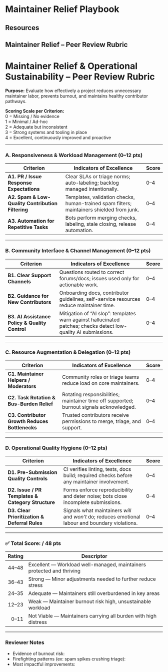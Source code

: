 # Maintainer Relief Playbook

## Resources

## Maintainer Relief – Peer Review Rubric
# Maintainer Relief & Operational Sustainability – Peer Review Rubric

**Purpose:** Evaluate how effectively a project reduces unnecessary maintainer labor, prevents burnout, and maintains healthy contributor pathways.

**Scoring Scale per Criterion:**  
0 = Missing / No evidence  
1 = Minimal / Ad-hoc  
2 = Adequate but inconsistent  
3 = Strong systems and tooling in place  
4 = Excellent, continuously improved and proactive

---

### A. Responsiveness & Workload Management (0–12 pts)

| Criterion | Indicators of Excellence | Score |
|---------|--------------------------|------|
| **A1. PR / Issue Response Expectations** | Clear SLAs or triage norms; auto-labeling; backlog managed intentionally. | 0–4 |
| **A2. Spam & Low-Quality Contribution Filtering** | Templates, validation checks, human-trained spam filters; maintainers shielded from junk. | 0–4 |
| **A3. Automation for Repetitive Tasks** | Bots perform merging checks, labeling, stale closing, release automation. | 0–4 |

---

### B. Community Interface & Channel Management (0–12 pts)

| Criterion | Indicators of Excellence | Score |
|---------|--------------------------|------|
| **B1. Clear Support Channels** | Questions routed to correct forums/docs; issues used only for actionable work. | 0–4 |
| **B2. Guidance for New Contributors** | Onboarding docs, contributor guidelines, self-service resources reduce maintainer time. | 0–4 |
| **B3. AI Assistance Policy & Quality Control** | Mitigation of “AI slop”: templates warn against hallucinated patches; checks detect low-quality AI submissions. | 0–4 |

---

### C. Resource Augmentation & Delegation (0–12 pts)

| Criterion | Indicators of Excellence | Score |
|---------|--------------------------|------|
| **C1. Maintainer Helpers / Moderators** | Community roles or triage teams reduce load on core maintainers. | 0–4 |
| **C2. Task Rotation & Bus-Burden Relief** | Rotating responsibilities; maintainer time off supported; burnout signals acknowledged. | 0–4 |
| **C3. Contributor Growth Reduces Bottlenecks** | Trusted contributors receive permissions to merge, triage, and support. | 0–4 |

---

### D. Operational Quality Hygiene (0–12 pts)

| Criterion | Indicators of Excellence | Score |
|---------|--------------------------|------|
| **D1. Pre-Submission Quality Controls** | CI verifies linting, tests, docs build; required checks before any maintainer involvement. | 0–4 |
| **D2. Issue / PR Templates & Category Structure** | Forms enforce reproducibility and deter noise; bots close incomplete submissions. | 0–4 |
| **D3. Clear Prioritization & Deferral Rules** | Signals what maintainers *will* and *won’t* do; reduces emotional labour and boundary violations. | 0–4 |

---

### ✅ Total Score: **/ 48 pts**

| Rating | Descriptor |
|------:|------------|
| 44–48 | Excellent — Workload well-managed, maintainers protected and thriving |
| 36–43 | Strong — Minor adjustments needed to further reduce stress |
| 24–35 | Adequate — Maintainers still overburdened in key areas |
| 12–23 | Weak — Maintainer burnout risk high, unsustainable workload |
| 0–11 | Not Viable — Maintainers carrying all burden with high distress |

---

### Reviewer Notes

- Evidence of burnout risk:  
- Firefighting patterns (ex: spam spikes crushing triage):  
- Most impactful improvements:  
